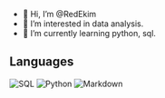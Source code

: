 - 👋 Hi, I’m @RedEkim
- 👀 I’m interested in data analysis.
- 🌱 I’m currently learning python, sql.

## Languages
![SQL](https://img.shields.io/badge/-SQL-green)
![Python](https://img.shields.io/badge/python-3670A0?style=for-the-badge&logo=python&logoColor=ffd801&color=050505)
![Markdown](https://img.shields.io/badge/markdown-%23000000.svg?style=for-the-badge&logo=markdown&logoColor=white&color=050505)

<!---
RedEkim/RedEkim is a ✨ special ✨ repository because its `README.md` (this file) appears on your GitHub profile.
You can click the Preview link to take a look at your changes.
--->

